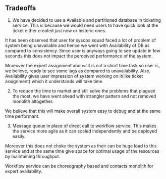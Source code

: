 ## Tradeoffs

1. We have decided to use a Available and partitioned database in ticketing service. This is because we would need users to have quick look at the ticket either created just now or historic ones. 

It has been observed that user for sysops squad faced a lot of problem of system being unavailable and hence we went with Availability of DB as compared to consistency. Since user is anyways going to see update in few seconds this does not impact the perceived performance of the system. 

Moreover the expert assignment and visit is not a short time task so user is, we believe, ready to see some lags as compared to unavailability. Also, Availability gives user impression of system working on it(like ticket assignment) which it understands will take time.

2. To reduce the time to market and still solve the problems that plagued the most, we have went ahead with strangler pattern and not removed monolith altogether. 

We believe that this will make overall system easy to debug and at the same time performant.

3. Message queue in place of direct call to workflow service. This makes the service more agile as it can scaled independently and be deployed easily. 

Moreover this does not choke the system as their can be huge load to this service and at the same time give space for optimal usage of the resources by maintaining throughput. 

Workflow service can be choreography based and contacts monolith for expert availability. 
